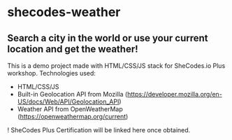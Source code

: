 # shecodes-weather
## Search a city in the world or use your current location and get the weather!
This is a demo project made with HTML/CSS/JS stack for SheCodes.io Plus workshop.
Technologies used:
- HTML/CSS/JS
- Built-in Geolocation API from Mozilla (https://developer.mozilla.org/en-US/docs/Web/API/Geolocation_API)
- Weather API from OpenWeatherMap (https://openweathermap.org/current)

! SheCodes Plus Certification will be linked here once obtained.
